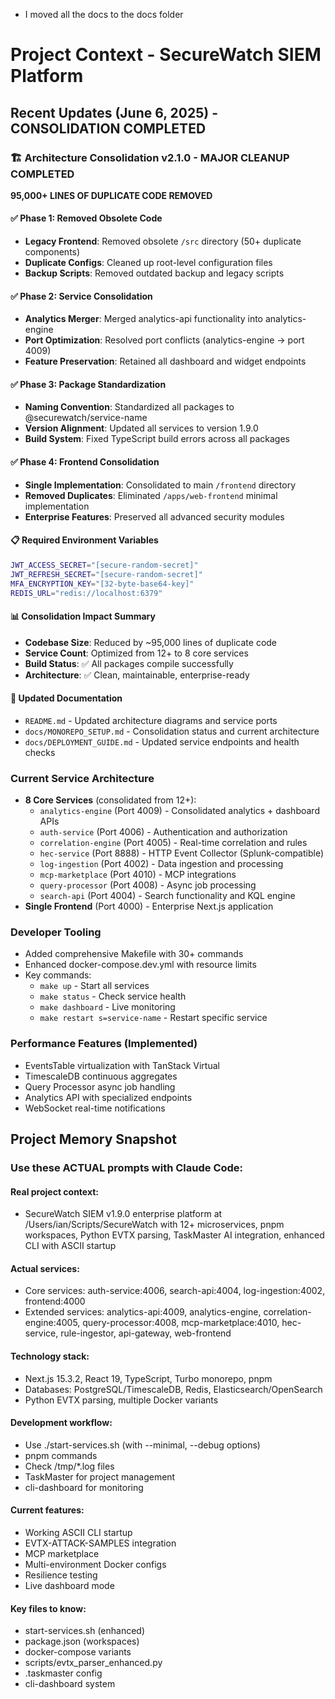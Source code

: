 - I moved all the docs to the docs folder

# Project Context - SecureWatch SIEM Platform

## Recent Updates (June 6, 2025) - CONSOLIDATION COMPLETED

### 🏗️ Architecture Consolidation v2.1.0 - MAJOR CLEANUP COMPLETED
**95,000+ LINES OF DUPLICATE CODE REMOVED**

#### ✅ Phase 1: Removed Obsolete Code
- **Legacy Frontend**: Removed obsolete `/src` directory (50+ duplicate components)
- **Duplicate Configs**: Cleaned up root-level configuration files
- **Backup Scripts**: Removed outdated backup and legacy scripts

#### ✅ Phase 2: Service Consolidation  
- **Analytics Merger**: Merged analytics-api functionality into analytics-engine
- **Port Optimization**: Resolved port conflicts (analytics-engine → port 4009)
- **Feature Preservation**: Retained all dashboard and widget endpoints

#### ✅ Phase 3: Package Standardization
- **Naming Convention**: Standardized all packages to @securewatch/service-name
- **Version Alignment**: Updated all services to version 1.9.0
- **Build System**: Fixed TypeScript build errors across all packages

#### ✅ Phase 4: Frontend Consolidation
- **Single Implementation**: Consolidated to main `/frontend` directory
- **Removed Duplicates**: Eliminated `/apps/web-frontend` minimal implementation
- **Enterprise Features**: Preserved all advanced security modules

#### 📋 Required Environment Variables
```bash
JWT_ACCESS_SECRET="[secure-random-secret]"
JWT_REFRESH_SECRET="[secure-random-secret]" 
MFA_ENCRYPTION_KEY="[32-byte-base64-key]"
REDIS_URL="redis://localhost:6379"
```

#### 📊 Consolidation Impact Summary
- **Codebase Size**: Reduced by ~95,000 lines of duplicate code
- **Service Count**: Optimized from 12+ to 8 core services  
- **Build Status**: ✅ All packages compile successfully
- **Architecture**: ✅ Clean, maintainable, enterprise-ready

#### 📖 Updated Documentation
- `README.md` - Updated architecture diagrams and service ports
- `docs/MONOREPO_SETUP.md` - Consolidation status and current architecture
- `docs/DEPLOYMENT_GUIDE.md` - Updated service endpoints and health checks

### Current Service Architecture
- **8 Core Services** (consolidated from 12+):
  - `analytics-engine` (Port 4009) - Consolidated analytics + dashboard APIs
  - `auth-service` (Port 4006) - Authentication and authorization
  - `correlation-engine` (Port 4005) - Real-time correlation and rules
  - `hec-service` (Port 8888) - HTTP Event Collector (Splunk-compatible)
  - `log-ingestion` (Port 4002) - Data ingestion and processing
  - `mcp-marketplace` (Port 4010) - MCP integrations
  - `query-processor` (Port 4008) - Async job processing
  - `search-api` (Port 4004) - Search functionality and KQL engine
- **Single Frontend** (Port 4000) - Enterprise Next.js application

### Developer Tooling
- Added comprehensive Makefile with 30+ commands
- Enhanced docker-compose.dev.yml with resource limits
- Key commands:
  - `make up` - Start all services
  - `make status` - Check service health
  - `make dashboard` - Live monitoring
  - `make restart s=service-name` - Restart specific service

### Performance Features (Implemented)
- EventsTable virtualization with TanStack Virtual
- TimescaleDB continuous aggregates
- Query Processor async job handling
- Analytics API with specialized endpoints
- WebSocket real-time notifications

## Project Memory Snapshot

### Use these ACTUAL prompts with Claude Code:

#### Real project context:
- SecureWatch SIEM v1.9.0 enterprise platform at /Users/ian/Scripts/SecureWatch with 12+ microservices, pnpm workspaces, Python EVTX parsing, TaskMaster AI integration, enhanced CLI with ASCII startup

#### Actual services:
- Core services: auth-service:4006, search-api:4004, log-ingestion:4002, frontend:4000
- Extended services: analytics-api:4009, analytics-engine, correlation-engine:4005, query-processor:4008, mcp-marketplace:4010, hec-service, rule-ingestor, api-gateway, web-frontend

#### Technology stack:
- Next.js 15.3.2, React 19, TypeScript, Turbo monorepo, pnpm
- Databases: PostgreSQL/TimescaleDB, Redis, Elasticsearch/OpenSearch
- Python EVTX parsing, multiple Docker variants

#### Development workflow:
- Use ./start-services.sh (with --minimal, --debug options)
- pnpm commands
- Check /tmp/*.log files
- TaskMaster for project management
- cli-dashboard for monitoring

#### Current features:
- Working ASCII CLI startup
- EVTX-ATTACK-SAMPLES integration
- MCP marketplace
- Multi-environment Docker configs
- Resilience testing
- Live dashboard mode

#### Key files to know:
- start-services.sh (enhanced)
- package.json (workspaces)
- docker-compose variants
- scripts/evtx_parser_enhanced.py
- .taskmaster config
- cli-dashboard system
